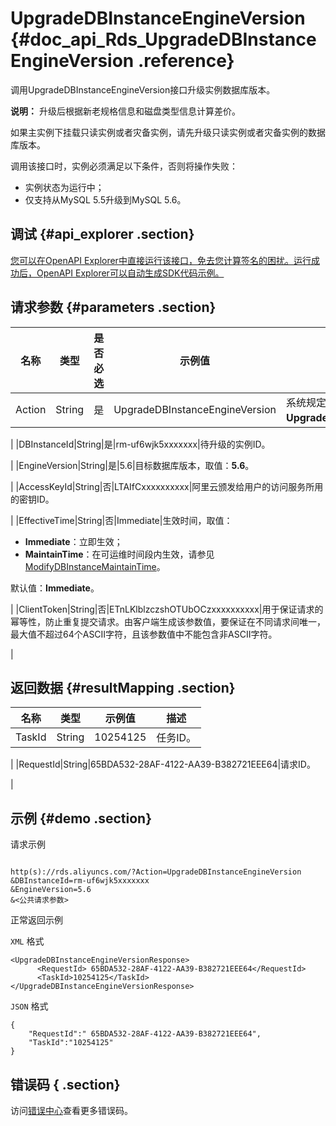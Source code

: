 # UpgradeDBInstanceEngineVersion {#doc_api_Rds_UpgradeDBInstanceEngineVersion .reference}

调用UpgradeDBInstanceEngineVersion接口升级实例数据库版本。

**说明：** 升级后根据新老规格信息和磁盘类型信息计算差价。

如果主实例下挂载只读实例或者灾备实例，请先升级只读实例或者灾备实例的数据库版本。

调用该接口时，实例必须满足以下条件，否则将操作失败：

-   实例状态为运行中；
-   仅支持从MySQL 5.5升级到MySQL 5.6。

## 调试 {#api_explorer .section}

[您可以在OpenAPI Explorer中直接运行该接口，免去您计算签名的困扰。运行成功后，OpenAPI Explorer可以自动生成SDK代码示例。](https://api.aliyun.com/#product=Rds&api=UpgradeDBInstanceEngineVersion&type=RPC&version=2014-08-15)

## 请求参数 {#parameters .section}

|名称|类型|是否必选|示例值|描述|
|--|--|----|---|--|
|Action|String|是|UpgradeDBInstanceEngineVersion|系统规定参数，取值：**UpgradeDBInstanceEngineVersion**。

 |
|DBInstanceId|String|是|rm-uf6wjk5xxxxxxx|待升级的实例ID。

 |
|EngineVersion|String|是|5.6|目标数据库版本，取值：**5.6**。

 |
|AccessKeyId|String|否|LTAIfCxxxxxxxxxx|阿里云颁发给用户的访问服务所用的密钥ID。

 |
|EffectiveTime|String|否|Immediate|生效时间，取值：

 -   **Immediate**：立即生效；
-   **MaintainTime**：在可运维时间段内生效，请参见[ModifyDBInstanceMaintainTime](~~26249~~)。

 默认值：**Immediate**。

 |
|ClientToken|String|否|ETnLKlblzczshOTUbOCzxxxxxxxxxx|用于保证请求的幂等性，防止重复提交请求。由客户端生成该参数值，要保证在不同请求间唯一，最大值不超过64个ASCII字符，且该参数值中不能包含非ASCII字符。

 |

## 返回数据 {#resultMapping .section}

|名称|类型|示例值|描述|
|--|--|---|--|
|TaskId|String|10254125|任务ID。

 |
|RequestId|String|65BDA532-28AF-4122-AA39-B382721EEE64|请求ID。

 |

## 示例 {#demo .section}

请求示例

``` {#request_demo}

http(s)://rds.aliyuncs.com/?Action=UpgradeDBInstanceEngineVersion
&DBInstanceId=rm-uf6wjk5xxxxxxx
&EngineVersion=5.6
&<公共请求参数>

```

正常返回示例

`XML` 格式

``` {#xml_return_success_demo}
<UpgradeDBInstanceEngineVersionResponse>
	  <RequestId> 65BDA532-28AF-4122-AA39-B382721EEE64</RequestId>
	  <TaskId>10254125</TaskId></UpgradeDBInstanceEngineVersionResponse>
```

`JSON` 格式

``` {#json_return_success_demo}
{
	"RequestId":" 65BDA532-28AF-4122-AA39-B382721EEE64",
	"TaskId":"10254125"
}
```

## 错误码 { .section}

访问[错误中心](https://error-center.alibabacloud.com/status/product/Rds)查看更多错误码。

